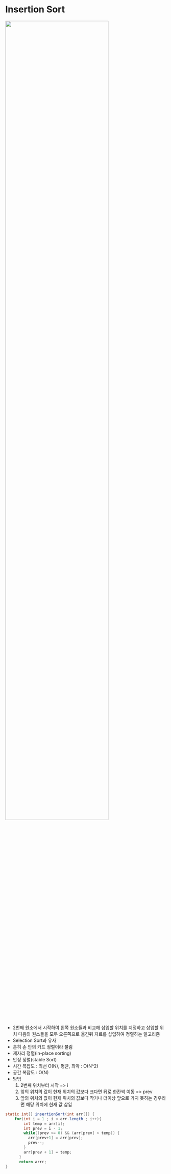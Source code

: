 # Insertion Sort  
<img width="80%" src="https://miro.medium.com/max/724/1*lOADpUyGCRe2VC7Rl7HV9g.gif">

* 2번째 원소에서 시작하여 왼쪽 원소들과 비교해 삽입할 위치를 지정하고 삽입할 위치 다음의 원소들을 모두 오른쪽으로 옮긴뒤 자료를 삽입하여 정렬하는 알고리즘  
* Selection Sort과 유사  
* 흔히 손 안의 카드 정렬이라 불림  
* 제자리 정렬(in-place sorting)  
* 안정 정렬(stable Sort)
* 시간 복잡도 : 최선 O(N), 평균, 최악 : O(N^2)  
* 공간 복잡도 : O(N)  
* 방법  
  1. 2번째 위치부터 시작 => i  
  2. 앞의 위치의 값이 현재 위치의 값보다 크다면 뒤로 한칸씩 이동 => prev   
  3. 앞의 위치의 값이 현재 위치의 값보다 작거나 더이상 앞으로 가지 못하는 경우라면 해당 위치에 현재 값 삽입  

```java
static int[] insertionSort(int arr[]) {
    for(int i = 1 ; i < arr.length ; i++){
        int temp = arr[i];
        int prev = i - 1;
        while((prev >= 0) && (arr[prev] > temp)) {
          arr[prev+1] = arr[prev];
          prev--;
        }
        arr[prev + 1] = temp;
      }
      return arrr;
}
```
